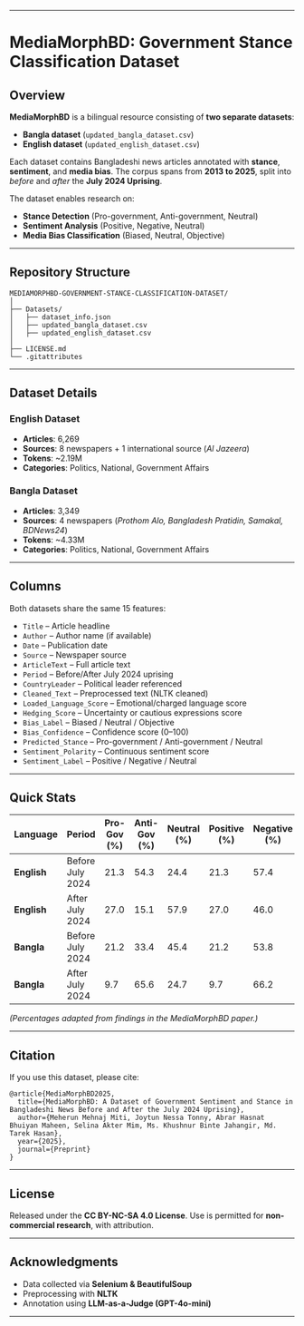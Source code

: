 

---

# MediaMorphBD: Government Stance Classification Dataset

## Overview

**MediaMorphBD** is a bilingual resource consisting of **two separate datasets**:

* **Bangla dataset** (`updated_bangla_dataset.csv`)
* **English dataset** (`updated_english_dataset.csv`)

Each dataset contains Bangladeshi news articles annotated with **stance**, **sentiment**, and **media bias**.
The corpus spans from **2013 to 2025**, split into *before* and *after* the **July 2024 Uprising**.

The dataset enables research on:

* **Stance Detection** (Pro-government, Anti-government, Neutral)
* **Sentiment Analysis** (Positive, Negative, Neutral)
* **Media Bias Classification** (Biased, Neutral, Objective)

---

## Repository Structure

```
MEDIAMORPHBD-GOVERNMENT-STANCE-CLASSIFICATION-DATASET/
│
├── Datasets/
│   ├── dataset_info.json
│   ├── updated_bangla_dataset.csv
│   ├── updated_english_dataset.csv
│
├── LICENSE.md
└── .gitattributes
```

---

## Dataset Details

### English Dataset

* **Articles**: 6,269
* **Sources**: 8 newspapers + 1 international source (*Al Jazeera*)
* **Tokens**: \~2.19M
* **Categories**: Politics, National, Government Affairs

### Bangla Dataset

* **Articles**: 3,349
* **Sources**: 4 newspapers (*Prothom Alo, Bangladesh Pratidin, Samakal, BDNews24*)
* **Tokens**: \~4.33M
* **Categories**: Politics, National, Government Affairs

---

## Columns

Both datasets share the same 15 features:

* `Title` – Article headline
* `Author` – Author name (if available)
* `Date` – Publication date
* `Source` – Newspaper source
* `ArticleText` – Full article text
* `Period` – Before/After July 2024 uprising
* `CountryLeader` – Political leader referenced
* `Cleaned_Text` – Preprocessed text (NLTK cleaned)
* `Loaded_Language_Score` – Emotional/charged language score
* `Hedging_Score` – Uncertainty or cautious expressions score
* `Bias_Label` – Biased / Neutral / Objective
* `Bias_Confidence` – Confidence score (0–100)
* `Predicted_Stance` – Pro-government / Anti-government / Neutral
* `Sentiment_Polarity` – Continuous sentiment score
* `Sentiment_Label` – Positive / Negative / Neutral

---

## Quick Stats

| Language    | Period           | Pro-Gov (%) | Anti-Gov (%) | Neutral (%) | Positive (%) | Negative (%) | Neutral Sentiment (%) |
| ----------- | ---------------- | ----------- | ------------ | ----------- | ------------ | ------------ | --------------------- |
| **English** | Before July 2024 | 21.3        | 54.3         | 24.4        | 21.3         | 57.4         | 21.3                  |
| **English** | After July 2024  | 27.0        | 15.1         | 57.9        | 27.0         | 46.0         | 27.0                  |
| **Bangla**  | Before July 2024 | 21.2        | 33.4         | 45.4        | 21.2         | 53.8         | 25.0                  |
| **Bangla**  | After July 2024  | 9.7         | 65.6         | 24.7        | 9.7          | 66.2         | 24.1                  |

*(Percentages adapted from findings in the MediaMorphBD paper.)*

---

## Citation

If you use this dataset, please cite:

```
@article{MediaMorphBD2025,
  title={MediaMorphBD: A Dataset of Government Sentiment and Stance in Bangladeshi News Before and After the July 2024 Uprising},
  author={Meherun Mehnaj Miti, Joytun Nessa Tonny, Abrar Hasnat Bhuiyan Maheen, Selina Akter Mim, Ms. Khushnur Binte Jahangir, Md. Tarek Hasan},
  year={2025},
  journal={Preprint}
}
```

---

## License

Released under the **CC BY-NC-SA 4.0 License**.
Use is permitted for **non-commercial research**, with attribution.

---

## Acknowledgments

* Data collected via **Selenium & BeautifulSoup**
* Preprocessing with **NLTK**
* Annotation using **LLM-as-a-Judge (GPT-4o-mini)**

---

